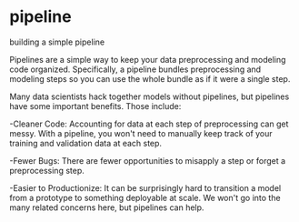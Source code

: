 # pipeline
building a simple pipeline

Pipelines are a simple way to keep your data preprocessing and modeling code organized. Specifically, a pipeline bundles preprocessing and modeling steps so you can use the whole bundle as if it were a single step.

Many data scientists hack together models without pipelines, but pipelines have some important benefits. Those include:

-Cleaner Code: Accounting for data at each step of preprocessing can get messy. With a pipeline, you won't need to manually keep track of your training and validation data at each step.

-Fewer Bugs: There are fewer opportunities to misapply a step or forget a preprocessing step.

-Easier to Productionize: It can be surprisingly hard to transition a model from a prototype to something deployable at scale. We won't go into the many related concerns here, but pipelines can help.
